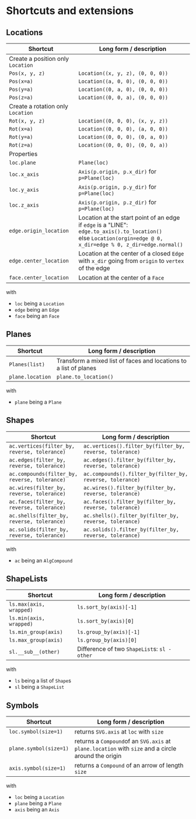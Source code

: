 # Shortcuts and extensions

## Locations

| Shortcut                          | Long form / description                                                                                                                                                   |
| --------------------------------- | ------------------------------------------------------------------------------------------------------------------------------------------------------------------------- |
| Create a position only `Location` |                                                                                                                                                                           |
| `Pos(x, y, z)`                    | `Location((x, y, z), (0, 0, 0))`                                                                                                                                          |
| `Pos(x=a)`                        | `Location((a, 0, 0), (0, 0, 0))`                                                                                                                                          |
| `Pos(y=a)`                        | `Location((0, a, 0), (0, 0, 0))`                                                                                                                                          |
| `Pos(z=a)`                        | `Location((0, 0, a), (0, 0, 0))`                                                                                                                                          |
| Create a rotation only `Location` |                                                                                                                                                                           |
| `Rot(x, y, z)`                    | `Location((0, 0, 0), (x, y, z))`                                                                                                                                          |
| `Rot(x=a)`                        | `Location((0, 0, 0), (a, 0, 0))`                                                                                                                                          |
| `Rot(y=a)`                        | `Location((0, 0, 0), (0, a, 0))`                                                                                                                                          |
| `Rot(z=a)`                        | `Location((0, 0, 0), (0, 0, a))`                                                                                                                                          |
| Properties                        |                                                                                                                                                                           |
| `loc.plane`                       | `Plane(loc)`                                                                                                                                                              |
| `loc.x_axis`                      | `Axis(p.origin, p.x_dir)` for `p=Plane(loc)`                                                                                                                              |
| `loc.y_axis`                      | `Axis(p.origin, p.y_dir)` for `p=Plane(loc)`                                                                                                                              |
| `loc.z_axis`                      | `Axis(p.origin, p.z_dir)` for `p=Plane(loc)`                                                                                                                              |
| `edge.origin_location`            | Location at the start point of an edge</br>if `edge` is a "LINE": `edge.to_axis().to_location()`</br> else `Location(orgin=edge @ 0, x_dir=edge % 0, z_dir=edge.normal()` |
| `edge.center_location`            | Location at the center of a closed `Edge` with `x_dir` going from `origin` to `vertex` of the edge                                                                        |
| `face.center_location`            | Location at the center of a `Face`                                                                                                                                        |

with

-   `loc` being a `Location`
-   `edge` being an `Edge`
-   `face` being an `Face`

## Planes

| Shortcut         | Long form / description                                           |
| ---------------- | ----------------------------------------------------------------- |
| `Planes(list)`   | Transform a mixed list of faces and locations to a list of planes |
| `plane.location` | `plane.to_location()`                                             |

with

-   `plane` being a `Plane`

## Shapes

| Shortcut                                      | Long form / description                                   |
| --------------------------------------------- | --------------------------------------------------------- |
| `ac.vertices(filter_by, reverse, tolerance)`  | `ac.vertices().filter_by(filter_by, reverse, tolerance)`  |
| `ac.edges(filter_by, reverse, tolerance)`     | `ac.edges().filter_by(filter_by, reverse, tolerance)`     |
| `ac.compounds(filter_by, reverse, tolerance)` | `ac.compounds().filter_by(filter_by, reverse, tolerance)` |
| `ac.wires(filter_by, reverse, tolerance)`     | `ac.wires().filter_by(filter_by, reverse, tolerance)`     |
| `ac.faces(filter_by, reverse, tolerance)`     | `ac.faces().filter_by(filter_by, reverse, tolerance)`     |
| `ac.shells(filter_by, reverse, tolerance)`    | `ac.shells().filter_by(filter_by, reverse, tolerance)`    |
| `ac.solids(filter_by, reverse, tolerance)`    | `ac.solids().filter_by(filter_by, reverse, tolerance)`    |

with

-   `ac` being an `AlgCompound`

## ShapeLists

| Shortcut                | Long form / description                      |
| ----------------------- | -------------------------------------------- |
| `ls.max(axis, wrapped)` | `ls.sort_by(axis)[-1]`                       |
| `ls.min(axis, wrapped)` | `ls.sort_by(axis)[0]`                        |
| `ls.min_group(axis)`    | `ls.group_by(axis)[-1]`                      |
| `ls.max_group(axis)`    | `ls.group_by(axis)[0]`                       |
| `sl.__sub__(other)`     | Difference of two `ShapeList`s: `sl - other` |

with

-   `ls` being a list of `Shape`s
-   `sl` being a `ShapeList`

## Symbols

| Shortcut               | Long form / description                                                                             |
| ---------------------- | --------------------------------------------------------------------------------------------------- |
| `loc.symbol(size=1)`   | returns `SVG.axis` at `loc` with `size`                                                             |
| `plane.symbol(size=1)` | returns a `Compound`of an `SVG.axis` at `plane.location` with `size` and a circle around the origin |
| `axis.symbol(size=1)`  | returns a `Compound` of an arrow of length `size`                                                   |

with

-   `loc` being a `Location`
-   `plane` being a `Plane`
-   `axis` being an `Axis`
